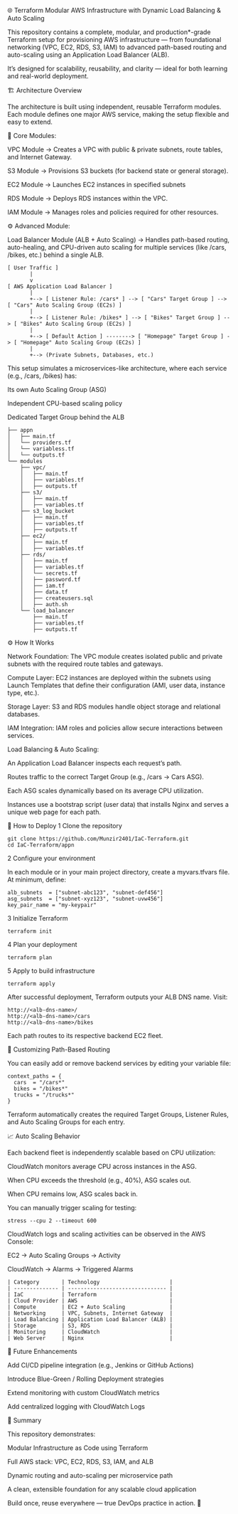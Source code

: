 🌐 Terraform Modular AWS Infrastructure with Dynamic Load Balancing & Auto Scaling

This repository contains a complete, modular, and production*-grade Terraform setup for provisioning AWS infrastructure — from foundational networking (VPC, EC2, RDS, S3, IAM) to advanced path-based routing and auto-scaling using an Application Load Balancer (ALB).

It’s designed for scalability, reusability, and clarity — ideal for both learning and real-world deployment.

🏗️ Architecture Overview

The architecture is built using independent, reusable Terraform modules.
Each module defines one major AWS service, making the setup flexible and easy to extend.

🧩 Core Modules:

VPC Module → Creates a VPC with public & private subnets, route tables, and Internet Gateway.

S3 Module → Provisions S3 buckets (for backend state or general storage).

EC2 Module → Launches EC2 instances in specified subnets

RDS Module → Deploys RDS instances within the VPC.

IAM Module → Manages roles and policies required for other resources.

⚙️ Advanced Module:

Load Balancer Module (ALB + Auto Scaling) →
Handles path-based routing, auto-healing, and CPU-driven auto scaling for multiple services (like /cars, /bikes, etc.) behind a single ALB.

```
[ User Traffic ]
       |
       v
[ AWS Application Load Balancer ]
       |
       +--> [ Listener Rule: /cars* ] --> [ "Cars" Target Group ] --> [ "Cars" Auto Scaling Group (EC2s) ]
       |
       +--> [ Listener Rule: /bikes* ] --> [ "Bikes" Target Group ] --> [ "Bikes" Auto Scaling Group (EC2s) ]
       |
       +--> [ Default Action ] --------> [ "Homepage" Target Group ] -> [ "Homepage" Auto Scaling Group (EC2s) ]
       |
       +--> (Private Subnets, Databases, etc.)
```
This setup simulates a microservices-like architecture, where each service (e.g., /cars, /bikes) has:

Its own Auto Scaling Group (ASG)

Independent CPU-based scaling policy

Dedicated Target Group behind the ALB

```
├── appn
│   ├── main.tf
│   └── providers.tf
│   └── variabless.tf
│   └── outputs.tf
└── modules
    ├── vpc/
    │   ├── main.tf
    │   ├── variables.tf
	│   ├── outputs.tf 
    ├── s3/
    │   ├── main.tf
    │   ├── variables.tf
    ├── s3_log_bucket
    │   ├── main.tf
    │   ├── variables.tf
	│   ├── outputs.tf
    ├── ec2/
    │   ├── main.tf
    │   ├── variables.tf
    ├── rds/
    │   ├── main.tf
    │   ├── variables.tf
    │   └── secrets.tf
	│   ├── password.tf
	│   ├── iam.tf
	│   ├── data.tf
	│   ├── createusers.sql
	│   ├── auth.sh
    └── load_balancer
        ├── main.tf
        ├── variables.tf
        ├── outputs.tf
```
⚙️ How It Works

Network Foundation:
The VPC module creates isolated public and private subnets with the required route tables and gateways.

Compute Layer:
EC2 instances are deployed within the subnets using Launch Templates that define their configuration (AMI, user data, instance type, etc.).

Storage Layer:
S3 and RDS modules handle object storage and relational databases.

IAM Integration:
IAM roles and policies allow secure interactions between services.

Load Balancing & Auto Scaling:

An Application Load Balancer inspects each request’s path.

Routes traffic to the correct Target Group (e.g., /cars → Cars ASG).

Each ASG scales dynamically based on its average CPU utilization.

Instances use a bootstrap script (user data) that installs Nginx and serves a unique web page for each path.

🧪 How to Deploy
1️ Clone the repository
```
git clone https://github.com/Munzir2401/IaC-Terraform.git
cd IaC-Terraform/appn
```
2️ Configure your environment

In each module or in your main project directory, create a myvars.tfvars file.
At minimum, define:
```
alb_subnets  = ["subnet-abc123", "subnet-def456"]
asg_subnets  = ["subnet-xyz123", "subnet-uvw456"]
key_pair_name = "my-keypair"
```
3️ Initialize Terraform
```
terraform init
```
4️ Plan your deployment
```
terraform plan
```
5️ Apply to build infrastructure
```
terraform apply
```
After successful deployment, Terraform outputs your ALB DNS name.
Visit:
```
http://<alb-dns-name>/
http://<alb-dns-name>/cars
http://<alb-dns-name>/bikes
```
Each path routes to its respective backend EC2 fleet.

🧩 Customizing Path-Based Routing

You can easily add or remove backend services by editing your variable file:
```
context_paths = {
  cars  = "/cars*"
  bikes = "/bikes*"
  trucks = "/trucks*"
}
```
Terraform automatically creates the required Target Groups, Listener Rules, and Auto Scaling Groups for each entry.

📈 Auto Scaling Behavior

Each backend fleet is independently scalable based on CPU utilization:

CloudWatch monitors average CPU across instances in the ASG.

When CPU exceeds the threshold (e.g., 40%), ASG scales out.

When CPU remains low, ASG scales back in.

You can manually trigger scaling for testing:
```
stress --cpu 2 --timeout 600
```
CloudWatch logs and scaling activities can be observed in the AWS Console:

EC2 → Auto Scaling Groups → Activity

CloudWatch → Alarms → Triggered Alarms
```
| Category       | Technology                      |
| -------------- | ------------------------------- |
| IaC            | Terraform                       |
| Cloud Provider | AWS                             |
| Compute        | EC2 + Auto Scaling              |
| Networking     | VPC, Subnets, Internet Gateway  |
| Load Balancing | Application Load Balancer (ALB) |
| Storage        | S3, RDS                         |
| Monitoring     | CloudWatch                      |
| Web Server     | Nginx                           |
```
🚀 Future Enhancements

Add CI/CD pipeline integration (e.g., Jenkins or GitHub Actions)

Introduce Blue-Green / Rolling Deployment strategies

Extend monitoring with custom CloudWatch metrics

Add centralized logging with CloudWatch Logs

🧠 Summary

This repository demonstrates:

Modular Infrastructure as Code using Terraform

Full AWS stack: VPC, EC2, RDS, S3, IAM, and ALB

Dynamic routing and auto-scaling per microservice path

A clean, extensible foundation for any scalable cloud application

Build once, reuse everywhere — true DevOps practice in action. 🚀
